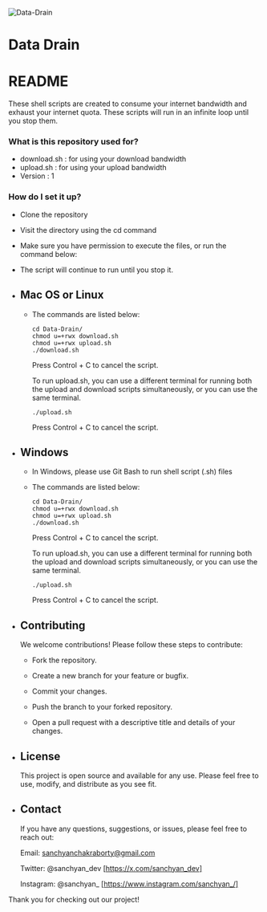 ![Data-Drain](https://nordvpn.com/wp-content/uploads/social-wifi-bandwidth.png)

# Data Drain #

# README #

These shell scripts are created to consume your internet bandwidth and exhaust your internet quota. These scripts will run in an infinite loop until you stop them.


### What is this repository used for? ###

* download.sh : for using your download bandwidth
* upload.sh : for using your upload bandwidth
* Version : 1


### How do I set it up? ###
* Clone the repository
* Visit the directory using the cd command
* Make sure you have permission to execute the files, or run the command below:
* The script will continue to run until you stop it.

* ## Mac OS or Linux

    * The commands are listed below:

        ```
        cd Data-Drain/
        chmod u=+rwx download.sh
        chmod u=+rwx upload.sh
        ./download.sh         
        ```
        Press Control + C to cancel the script.

        To run upload.sh, you can use a different terminal for running both the upload and  download scripts simultaneously, or you can use the same terminal.

        ```
        ./upload.sh       
        ```
        Press Control + C to cancel the script.

* ## Windows
    *  In Windows, please use Git Bash to run shell script (.sh) files
    * The commands are listed below:
        ```
        cd Data-Drain/
        chmod u=+rwx download.sh
        chmod u=+rwx upload.sh
        ./download.sh  
        ```
         Press Control + C to cancel the script.

        To run upload.sh, you can use a different terminal for running both the upload and  download scripts simultaneously, or you can use the same terminal.

        ```
        ./upload.sh       
        ```
        Press Control + C to cancel the script.


* ## Contributing
    We welcome contributions! Please follow these steps to contribute:

    * Fork the repository.

    * Create a new branch for your feature or bugfix.

    * Commit your changes.

    * Push the branch to your forked repository.

    * Open a pull request with a descriptive title and details of your changes.

* ## License

    This project is open source and available for any use. Please feel free to use, modify, and distribute as you see fit.

* ## Contact
    If you have any questions, suggestions, or issues, please feel free to reach out:

    Email: sanchyanchakraborty@gmail.com

    Twitter: @sanchyan_dev [https://x.com/sanchyan_dev]

    Instagram: @sanchyan_ [https://www.instagram.com/sanchyan_/]
    

Thank you for checking out our project!
